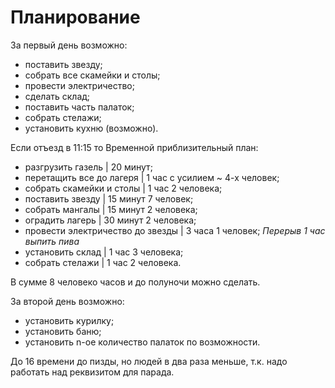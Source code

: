 # Планирование

За первый день возможно:
- поставить звезду;
- собрать все скамейки и столы;
- провести электричество;
- сделать склад;
- поставить часть палаток;
- собрать стелажи;
- установить кухню (возможно).

Если отъезд в 11:15 то
Временной приблизительный план:
- разгрузить газель                 | 20 минут;
- перетащить все до лагеря          | 1 час с усилием ~ 4-х человек;
- собрать скамейки и столы          | 1 час 2 человека;
- поставить звезду                  | 15 минут 7 человек;
- собрать мангалы                   | 15 минут 2 человека;
- оградить лагерь                   | 30 минут 2 человека;
- провести электричество до звезды  | 3 часа 1 человек;
    *Перерыв 1 час выпить пива*
- установить склад                  | 1 час 3 человека;
- собрать стелажи                   | 1 час 2 человека.

В сумме 8 человеко часов и до полуночи можно сделать.

За второй день возможно:
- установить курилку;
- установить баню;
- установить n-ое количество палаток по возможности.

До 16 времени до пизды, но людей в два раза меньше, т.к. надо работать над реквизитом для парада.



